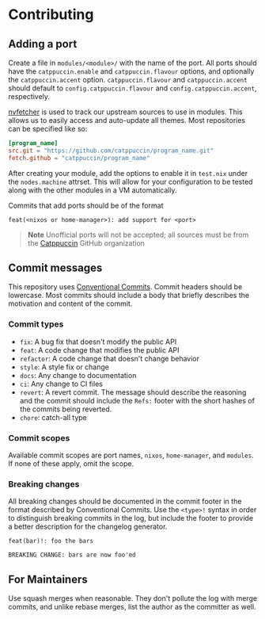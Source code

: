 # Contributing

## Adding a port

Create a file in `modules/<module>/` with the name of the port. All ports should have 
the `catppuccin.enable` and `catppuccin.flavour` options, and optionally the
`catppuccin.accent` option. `catppuccin.flavour` and `catppuccin.accent` should
default to `config.catppuccin.flavour` and `config.catppuccin.accent`, respectively.

[nvfetcher](https://github.com/berberman/nvfetcher) is used to track our upstream
sources to use in modules. This allows us to easily access and auto-update all themes.
Most repositories can be specified like so:

```toml
[program_name]
src.git = "https://github.com/catppuccin/program_name.git"
fetch.github = "catppuccin/program_name"
```

After creating your module, add the options to enable it in `test.nix` under the
`nodes.machine` attrset. This will allow for your configuration to be tested along
with the other modules in a VM automatically.

<!-- This looks the best with the changelog generator. -->
Commits that add ports should be of the format

```
feat(<nixos or home-manager>): add support for <port>
```

> **Note**
> Unofficial ports will not be accepted; all sources must be from the
> [Catppuccin](https://github.com/catppuccin) GitHub organization

## Commit messages

This repository uses [Conventional Commits](https://conventionalcommits.org).
Commit headers should be lowercase. Most commits should include a body that briefly
describes the motivation and content of the commit.

### Commit types

- `fix`: A bug fix that doesn't modify the public API
- `feat`: A code change that modifies the public API
- `refactor`: A code change that doesn't change behavior
- `style`: A style fix or change
- `docs`: Any change to documentation
- `ci`: Any change to CI files
- `revert`: A revert commit. The message should describe the reasoning and the
  commit should include the `Refs:` footer with the short hashes of the commits
  being reverted.
- `chore`: catch-all type

### Commit scopes

Available commit scopes are port names, `nixos`, `home-manager`, and `modules`. If
none of these apply, omit the scope.

### Breaking changes

All breaking changes should be documented in the commit footer in the format
described by Conventional Commits. Use the `<type>!` syntax in order to distinguish
breaking commits in the log, but include the footer to provide a better description
for the changelog generator.

```
feat(bar)!: foo the bars

BREAKING CHANGE: bars are now foo'ed
```

## For Maintainers

Use squash merges when reasonable. They don't pollute the log with merge commits, and
unlike rebase merges, list the author as the committer as well.
